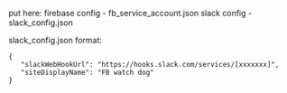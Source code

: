 put here:
 firebase config - fb_service_account.json
 slack config - slack_config.json

 slack_config.json format:

 ```
 {
    "slackWebHookUrl": "https://hooks.slack.com/services/[xxxxxxx]",
    "siteDisplayName": "FB watch dog"
}
 ```